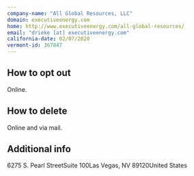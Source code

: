 ```yaml
---
company-name: "All Global Resources, LLC"
domain: executiveenergy.com
home: http://www.executiveenergy.com/all-global-resources/
email: "drieke [at] executiveenergy.com"
california-date: 02/07/2020
vermont-id: 367847
---
```

## How to opt out


Online.

## How to delete


Online and via mail.

## Additional info




6275 S. Pearl StreetSuite 100Las Vegas, NV 89120United States














